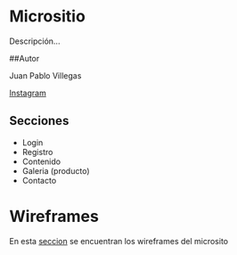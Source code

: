 # Micrositio

Descripción...

##Autor

Juan Pablo Villegas

[Instagram](https://www.instagram.com/villegas__jp/?hl=es-la)


## Secciones

* Login
* Registro
* Contenido
* Galeria (producto)
* Contacto

# Wireframes

En esta [seccion]() se encuentran los wireframes del microsito
